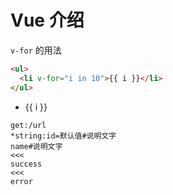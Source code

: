 # Vue 介绍

`v-for` 的用法

```html
<ul>
  <li v-for="i in 10">{{ i }}</li>
</ul>
```


<ul class="ccc">
  <li v-for="i in 5">{{ i }}</li>
</ul>

~~~[api]
get:/url
*string:id=默认值#说明文字
name#说明文字
<<<
success
<<<
error
~~~